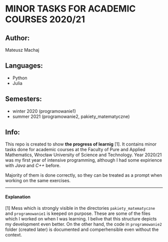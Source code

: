 # MINOR TASKS FOR ACADEMIC COURSES 2020/21
## Author: 
Mateusz Machaj
## Languages:
- Python
- Julia
## Semesters: 
- winter 2020 (programowanie1)
- summer 2021 (programowanie2, pakiety_matematyczne)
## Info:
This repo is created to show **the progress of learnig** [1]. It contains minor tasks done for academic courses at the Faculty of Pure and Applied Mathematics, Wrocław University of Science and Technology.
Year 2020/21 was my first year of intensive programming, although I had some expirience with *Java* and *C++* before.

Majority of them is done correctly, so they can be treated as a prompt when working on the same exercises.

---
#### Explanation
[1] Mess which is strongly visible in the directories `pakiety_matematyczne` and `programowanie1` is keeped on purpose. These are some of the files which I worked on when I was learning. I belive that this structure depicts my development even better. On the other hand, the code in `programowanie2` folder (created later) is documented and comperhensible even without the context.

